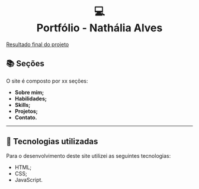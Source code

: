 <h1 align="center">
  💻<br>Portfólio - Nathália Alves
</h1>

 [Resultado final do projeto]([assets/images/projeto-portfolio.png](https://github.com/nathalia-alves/portfolio-nathalia-alves/blob/main/assets/images/projeto-portfolio.png?raw=true))

## 📚 Seções

O site é composto por xx seções:

- **Sobre mim;**
- **Habilidades;**
- **Skills;**
- **Projetos;**
- **Contato.**

---

## 💼 Tecnologias utilizadas

Para o desenvolvimento deste site utilizei as seguintes tecnologias:
- HTML;
- CSS;
- JavaScript.


</table>
